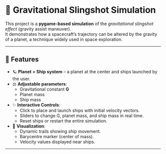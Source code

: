 # 🚀 Gravitational Slingshot Simulation

This project is a **pygame-based simulation** of the *gravitational slingshot effect* (gravity assist maneuver).  
It demonstrates how a spacecraft’s trajectory can be altered by the gravity of a planet, a technique widely used in space exploration.

---

## 🎯 Features
- 🪐 **Planet + Ship system** – a planet at the center and ships launched by the user.  
- ⚖️ **Adjustable parameters**:
  - Gravitational constant **G**
  - Planet mass
  - Ship mass  
- ✨ **Interactive Controls**:
  - Click to place and launch ships with initial velocity vectors.
  - Sliders to change G, planet mass, and ship mass in real time.
  - Reset ships or restart the entire simulation.  
- 🌌 **Visualization**:
  - Dynamic trails showing ship movement.
  - Barycentre marker (center of mass).
  - Velocity values displayed near ships.

    
---
